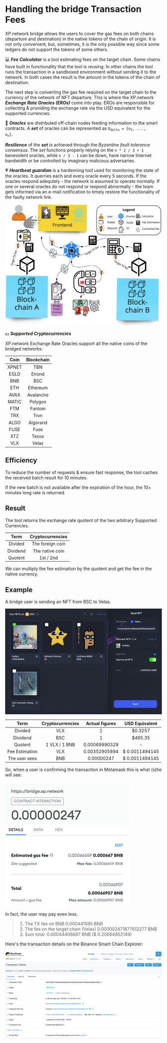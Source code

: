 # Handling the bridge Transaction Fees

XP.network bridge allows the users to cover the gas fees on both chains (departure and destination) in the native tokens of the chain of origin. It is not only convenient, but, sometimes, it is the only possible way since some ledgers do not support the tokens of some others.

:computer: ***_Fee Calculator_*** is a tool estimating fees on the target chain. Some chains have built in functionality that the tool is reusing. In other chains the tool runs the transaction in a sandboxed environment without sending it to the network. In both cases the result is the amount in the tokens of the chain of destination.

The next step is converting the gas fee required on the target chain to the currency of the  network of NFT departure. This is where the XP.network ***Exchange Rate Oracles (EROs)*** come into play. EROs are responsible for collecting & providing the exchange rate via the USD equivalent for the supported currencies.

:crystal_ball: ***_Oracles_*** are distributed off-chain nodes feeding information to the smart contracts. A ***set*** of oracles can be represented as <code>O<sub>delta</sub> = {o<sub>1</sub>, ..., o<sub>n</sub>}</code>.

***_Resilience_*** of the ***set*** is achieved through the *Byzantine fault tolerance* consensus. The *set* functions properly relying on the `n * 2 / 3 + 1` benevolent oracles, while `n / 3 - 1` can be down, have narrow Internet bandwidth or be controlled by imaginary malicious adversaries.

:heartpulse: ***_Heartbeat guardian_*** is a hardenning tool used for monitoring the state of the oracles. It querries each and every oracle every 5 seconds. If the oracles respond adequtely - the network is assumed to operate normally. If one or several oracles do not respond or respond abnormally - the team gets informed via an e-mail notification to timely restore the functionality of the faulty network link.

![TX Fees Scheme](assets/TX%20Fees.jpg)

:dollar: ***_Supported Cryptocurrencies_***

XP.network Exchange Rate Oracles support all the native coins of the bridged networks:

| Coin | Blockchain |
|:-:|:-:|
|XPNET|TBN |
|EGLD|Elrond|
|BNB|BSC|
|ETH|Ethereum|
|AVAX|Avalanche|
|MATIC|Polygon |
|FTM|Fantom |
|TRX|Tron |
|ALGO|Algorand |
|FUSE|Fuse |
|XTZ|Tezos |
|VLX|Velas |

## Efficiency

To reduce the number of requests & ensure fast response, the tool caches the received batch result for 10 minutes.

If the new batch is not available after the expiration of the hour, the 10+ minutes long rate is returned.

## Result

The tool returns the exchange rate quotent of the two arbitrary Supported Currencies.

| Term | Cryptocurrencies |
|:-:|:-:|
| Divided | The foreign coin |
| Dividend | The native coin |
| Quotent | 1st / 2nd |

We can multiply the fee estimation by the quotent and get the fee in the native currency.

## Example

A bridge user is sending an NFT from BSC to Velas. 

![Bridge NFTs View](assets/3.png)

| Term | Cryptocurrencies | Actual figures | USD Equivalent |
|:-:|:-:|:-:|:-:|
| Divided | VLX | 1 | $0.3257 |
| Dividend | BSC | 1 | $465.35 |
| Quotent |  1 VLX /  1 BNB | 0.00069990329 | - |
| Fee Estimation | VLX | 0.00352905894 | $ 0.0011494145 |
| The user sees | BNB | 0.00000247 | $ 0.0011494145 |

So, when a user is confirming the transaction in Metamask this is what (s)he will see:

![Metamask View](assets/4.png)

In fact, the user may pay even less. 
> 1. The TX fee on BNB 0.000441595 BNB
> 2. The fee on the target chain (Velas) 0.000002471877613277 BNB 
> 3. Sum total: 0.00044406687 BNB ($ 0.20664652149)

Here's the transaction details on the Binance Smart Chain Explorer:

![Fees on BSC](assets/5.png)
